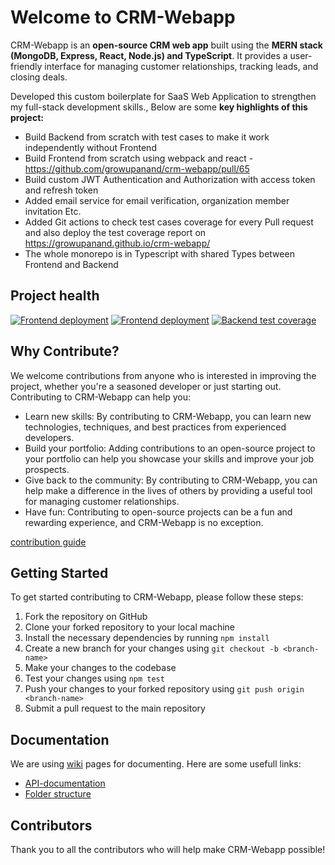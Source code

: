 
# Welcome to CRM-Webapp

CRM-Webapp is an **open-source CRM web app** built using the **MERN stack (MongoDB, Express, React, Node.js)  and TypeScript**. It provides a user-friendly interface for managing customer relationships, tracking leads, and closing deals.

Developed this custom boilerplate for SaaS Web Application to strengthen my full-stack development skills., Below are some **key highlights of this project:**

- Build Backend from scratch with test cases to make it work independently without Frontend
- Build Frontend from scratch using webpack and react - https://github.com/growupanand/crm-webapp/pull/65
- Build custom JWT Authentication and Authorization with access token and refresh token
- Added email service for email verification, organization member invitation Etc.
- Added Git actions to check test cases coverage for every Pull request and also deploy the test coverage report on https://growupanand.github.io/crm-webapp/
- The whole monorepo is in Typescript with shared Types between Frontend and Backend

## Project health
[![Frontend deployment](https://img.shields.io/github/deployments/growupanand/crm-webapp/production?label=Frontend&logo=vercel)](https://crm-webapp-zeta.vercel.app/)
[![Frontend deployment](https://img.shields.io/badge/Backend-status-green)](https://crm-webapp.openstatus.dev/)
[![Backend test coverage](https://github.com/growupanand/crm-webapp/actions/workflows/backend-test-coverage.yml/badge.svg?branch=main)](https://growupanand.github.io/crm-webapp/)


## Why Contribute?

We welcome contributions from anyone who is interested in improving the project, whether you're a seasoned developer or just starting out. Contributing to CRM-Webapp can help you:

-   Learn new skills: By contributing to CRM-Webapp, you can learn new technologies, techniques, and best practices from experienced developers.
-   Build your portfolio: Adding contributions to an open-source project to your portfolio can help you showcase your skills and improve your job prospects.
-   Give back to the community: By contributing to CRM-Webapp, you can help make a difference in the lives of others by providing a useful tool for managing customer relationships.
-   Have fun: Contributing to open-source projects can be a fun and rewarding experience, and CRM-Webapp is no exception.

[contribution guide](.github/CONTRIBUTING.md)

## Getting Started

To get started contributing to CRM-Webapp, please follow these steps:

1.  Fork the repository on GitHub
2.  Clone your forked repository to your local machine
3.  Install the necessary dependencies by running `npm install`
4.  Create a new branch for your changes using `git checkout -b <branch-name>`
5.  Make your changes to the codebase
6.  Test your changes using `npm test`
7.  Push your changes to your forked repository using `git push origin <branch-name>`
8.  Submit a pull request to the main repository


## Documentation

We are using [wiki](../../wiki) pages for documenting.
Here are some usefull links:
- [API-documentation](../../wiki/Backend#api-documentation)
- [Folder structure](../../wiki/Folder-Structure)



## Contributors

Thank you to all the contributors who will help make CRM-Webapp possible!
